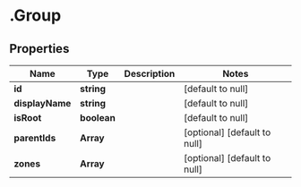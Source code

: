 # .Group

## Properties
Name | Type | Description | Notes
------------ | ------------- | ------------- | -------------
**id** | **string** |  | [default to null]
**displayName** | **string** |  | [default to null]
**isRoot** | **boolean** |  | [default to null]
**parentIds** | **Array<string>** |  | [optional] [default to null]
**zones** | **Array<string>** |  | [optional] [default to null]


